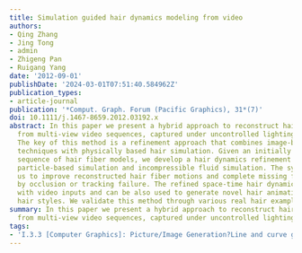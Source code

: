 ```yaml
---
title: Simulation guided hair dynamics modeling from video
authors:
- Qing Zhang
- Jing Tong
- admin
- Zhigeng Pan
- Ruigang Yang
date: '2012-09-01'
publishDate: '2024-03-01T07:51:40.584962Z'
publication_types:
- article-journal
publication: '*Comput. Graph. Forum (Pacific Graphics), 31*(7)'
doi: 10.1111/j.1467-8659.2012.03192.x
abstract: In this paper we present a hybrid approach to reconstruct hair dynamics
  from multi-view video sequences, captured under uncontrolled lighting conditions.
  The key of this method is a refinement approach that combines image-based reconstruction
  techniques with physically based hair simulation. Given an initially reconstructed
  sequence of hair fiber models, we develop a hair dynamics refinement system using
  particle-based simulation and incompressible fluid simulation. The system allows
  us to improve reconstructed hair fiber motions and complete missing fibers caused
  by occlusion or tracking failure. The refined space-time hair dynamics are consistent
  with video inputs and can be also used to generate novel hair animations of different
  hair styles. We validate this method through various real hair examples.
summary: In this paper we present a hybrid approach to reconstruct hair dynamics
  from multi-view video sequences, captured under uncontrolled lighting conditions.  
tags:
- 'I.3.3 [Computer Graphics]: Picture/Image Generation?Line and curve generation'
---
```

